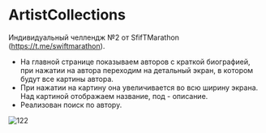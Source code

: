 # ArtistCollections
Индивидуальный челлендж №2 от SfifTMarathon (https://t.me/swiftmarathon).

- На главной странице показываем авторов с краткой биографией, при нажатии на автора переходим на детальный экран, в котором будут все картины автора.
- При нажатии на картину она увеличивается во всю ширину экрана. Над картиной отображаем название, под - описание.
- Реализован поиск по автору.

![122](https://github.com/KellerDmitriy/ArtistCollections/assets/117233833/70c35738-c71d-408a-9b70-a105668c5588)
